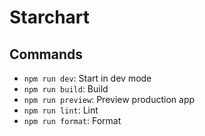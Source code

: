 # Starchart

## Commands

- `npm run dev`: Start in dev mode
- `npm run build`: Build
- `npm run preview`: Preview production app
- `npm run lint`: Lint
- `npm run format`: Format
